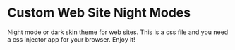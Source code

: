 # Custom Web Site Night Modes
Night mode or dark skin theme for web sites. This is a css file and you need a css injector app for your browser. Enjoy it!
